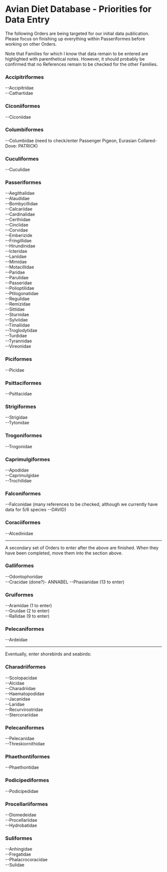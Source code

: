Avian Diet Database - Priorities for Data Entry
===============================================

The following Orders are being targeted for our initial data publication. Please focus on 
finishing up everything within Passeriformes before working on other Orders.

Note that Families for which I know that data remain to be entered are highlighted with parenthetical notes. However, it should probably be confirmed that no References remain to be checked for the other Families.

### Accipitriformes  
--Accipitridae   
--Cathartidae    

### Ciconiiformes  
--Ciconiidae  

### Columbiformes  
--Columbidae (need to check/enter Passenger Pigeon, Eurasian Collared-Dove: PATRICK)  

### Cuculiformes  
--Cuculidae   

### Passeriformes  
--Aegithalidae  
--Alaudidae  
--Bombycillidae  
--Calcariidae  
--Cardinalidae   
--Certhiidae  
--Cinclidae    
--Corvidae           
--Emberizide             
--Fringillidae          
--Hirundinidae            
--Icteridae           
--Laniidae              
--Mimidae         
--Motacillidae        
--Paridae  
--Parulidae  
--Passeridae            
--Polioptilidae  
--Ptilogonatidae  
--Regulidae  
--Remizidae    
--Sittidae  
--Sturnidae  
--Sylviidae  
--Timaliidae  
--Troglodytidae  
--Turdidae   
--Tyrannidae  
--Vireonidae  

### Piciformes  
--Picidae  

### Psittaciformes
--Psittacidae

### Strigiformes
--Strigidae    
--Tytonidae

### Trogoniformes  
--Trogonidae  

### Caprimulgiformes
--Apodidae  
--Caprimulgidae   
--Trochilidae  

### Falconiformes  
--Falconidae (many references to be checked, although we currently have data for 5/6 species --DAVID)   

### Coraciiformes
--Alcedinidae

----------

A secondary set of Orders to enter after the above are finished. When they have been completed, move them into the section above.  
 
### Galliformes  
--Odontophoridae  
--Cracidae (done?)- ANNABEL 
--Phasianidae (13 to enter)  

### Gruiformes  
--Aramidae (1 to enter)  
--Gruidae (2 to enter)  
--Rallidae (9 to enter)  

### Pelecaniformes
--Ardeidae  

---------

Eventually, enter shorebirds and seabirds:  

### Charadriiformes
--Scolopacidae  
--Alcidae  
--Charadriidae  
--Haematopodidae  
--Jacanidae  
--Laridae  
--Recurvirostridae  
--Stercorariidae  

### Pelecaniformes
--Pelecanidae  
--Threskiornithidae  

### Phaethontiformes
--Phaethontidae  

### Podicipediformes
--Podicipedidae  

### Procellariiformes
--Diomedeidae  
--Procellariidae  
--Hydrobatidae  

### Suliformes
--Anhingidae  
--Fregatidae  
--Phalacrocoracidae  
--Sulidae  
